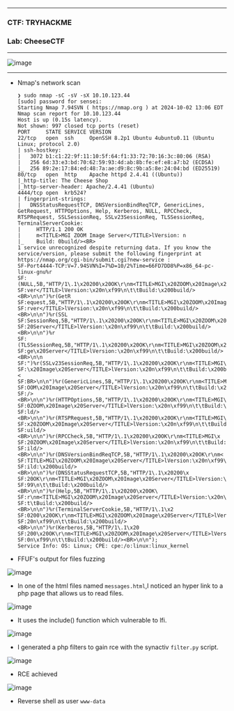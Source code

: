 -------------

### CTF: TRYHACKME
### Lab: CheeseCTF

--------------

![image](https://github.com/user-attachments/assets/0a01c68a-e4be-4397-ba17-49a4020885ed)

--------------

- Nmap's network scan

      ❯ sudo nmap -sC -sV -sX 10.10.123.44
      [sudo] password for sensei: 
      Starting Nmap 7.94SVN ( https://nmap.org ) at 2024-10-02 13:06 EDT
      Nmap scan report for 10.10.123.44
      Host is up (0.15s latency).
      Not shown: 997 closed tcp ports (reset)
      PORT     STATE SERVICE VERSION
      22/tcp   open  ssh     OpenSSH 8.2p1 Ubuntu 4ubuntu0.11 (Ubuntu Linux; protocol 2.0)
      | ssh-hostkey: 
      |   3072 b1:c1:22:9f:11:10:5f:64:f1:33:72:70:16:3c:80:06 (RSA)
      |   256 6d:33:e3:bd:70:62:59:93:4d:ab:8b:fe:ef:e8:a7:b2 (ECDSA)
      |_  256 89:2e:17:84:ed:48:7a:ae:d9:8c:9b:a5:8e:24:04:bd (ED25519)
      80/tcp   open  http    Apache httpd 2.4.41 ((Ubuntu))
      |_http-title: The Cheese Shop
      |_http-server-header: Apache/2.4.41 (Ubuntu)
      4444/tcp open  krb524?
      | fingerprint-strings: 
      |   DNSStatusRequestTCP, DNSVersionBindReqTCP, GenericLines, GetRequest, HTTPOptions, Help, Kerberos, NULL, RPCCheck, RTSPRequest, SSLSessionReq, SSLv23SessionReq, TLSSessionReq, TerminalServerCookie: 
      |     HTTP/1.1 200 OK
      |     m<TITLE>MGI ZOOM Image Server</TITLE>lVersion: n
      |_    Build: 0build/><BR>
      1 service unrecognized despite returning data. If you know the service/version, please submit the following fingerprint at https://nmap.org/cgi-bin/submit.cgi?new-service :
      SF-Port4444-TCP:V=7.94SVN%I=7%D=10/2%Time=66FD7DD8%P=x86_64-pc-linux-gnu%r
      SF:(NULL,5B,"HTTP/1\.1\x20200\x20OK\r\nm<TITLE>MGI\x20ZOOM\x20Image\x20Ser
      SF:ver</TITLE>lVersion:\x20n\xf99\n\t\tBuild:\x200build/><BR>\n\n")%r(GetR
      SF:equest,5B,"HTTP/1\.1\x20200\x20OK\r\nm<TITLE>MGI\x20ZOOM\x20Image\x20Se
      SF:rver</TITLE>lVersion:\x20n\xf99\n\t\tBuild:\x200build/><BR>\n\n")%r(SSL
      SF:SessionReq,5B,"HTTP/1\.1\x20200\x20OK\r\nm<TITLE>MGI\x20ZOOM\x20Image\x
      SF:20Server</TITLE>lVersion:\x20n\xf99\n\t\tBuild:\x200build/><BR>\n\n")%r
      SF:(TLSSessionReq,5B,"HTTP/1\.1\x20200\x20OK\r\nm<TITLE>MGI\x20ZOOM\x20Ima
      SF:ge\x20Server</TITLE>lVersion:\x20n\xf99\n\t\tBuild:\x200build/><BR>\n\n
      SF:")%r(SSLv23SessionReq,5B,"HTTP/1\.1\x20200\x20OK\r\nm<TITLE>MGI\x20ZOOM
      SF:\x20Image\x20Server</TITLE>lVersion:\x20n\xf99\n\t\tBuild:\x200build/><
      SF:BR>\n\n")%r(GenericLines,5B,"HTTP/1\.1\x20200\x20OK\r\nm<TITLE>MGI\x20Z
      SF:OOM\x20Image\x20Server</TITLE>lVersion:\x20n\xf99\n\t\tBuild:\x200build
      SF:/><BR>\n\n")%r(HTTPOptions,5B,"HTTP/1\.1\x20200\x20OK\r\nm<TITLE>MGI\x2
      SF:0ZOOM\x20Image\x20Server</TITLE>lVersion:\x20n\xf99\n\t\tBuild:\x200bui
      SF:ld/><BR>\n\n")%r(RTSPRequest,5B,"HTTP/1\.1\x20200\x20OK\r\nm<TITLE>MGI\
      SF:x20ZOOM\x20Image\x20Server</TITLE>lVersion:\x20n\xf99\n\t\tBuild:\x200b
      SF:uild/><BR>\n\n")%r(RPCCheck,5B,"HTTP/1\.1\x20200\x20OK\r\nm<TITLE>MGI\x
      SF:20ZOOM\x20Image\x20Server</TITLE>lVersion:\x20n\xf99\n\t\tBuild:\x200bu
      SF:ild/><BR>\n\n")%r(DNSVersionBindReqTCP,5B,"HTTP/1\.1\x20200\x20OK\r\nm<
      SF:TITLE>MGI\x20ZOOM\x20Image\x20Server</TITLE>lVersion:\x20n\xf99\n\t\tBu
      SF:ild:\x200build/><BR>\n\n")%r(DNSStatusRequestTCP,5B,"HTTP/1\.1\x20200\x
      SF:20OK\r\nm<TITLE>MGI\x20ZOOM\x20Image\x20Server</TITLE>lVersion:\x20n\xf
      SF:99\n\t\tBuild:\x200build/><BR>\n\n")%r(Help,5B,"HTTP/1\.1\x20200\x20OK\
      SF:r\nm<TITLE>MGI\x20ZOOM\x20Image\x20Server</TITLE>lVersion:\x20n\xf99\n\
      SF:t\tBuild:\x200build/><BR>\n\n")%r(TerminalServerCookie,5B,"HTTP/1\.1\x2
      SF:0200\x20OK\r\nm<TITLE>MGI\x20ZOOM\x20Image\x20Server</TITLE>lVersion:\x
      SF:20n\xf99\n\t\tBuild:\x200build/><BR>\n\n")%r(Kerberos,5B,"HTTP/1\.1\x20
      SF:200\x20OK\r\nm<TITLE>MGI\x20ZOOM\x20Image\x20Server</TITLE>lVersion:\x2
      SF:0n\xf99\n\t\tBuild:\x200build/><BR>\n\n");
      Service Info: OS: Linux; CPE: cpe:/o:linux:linux_kernel

- FFUF's output for files fuzzing

![image](https://github.com/user-attachments/assets/7b1fef8d-d244-416f-b6df-40636d431218)

- In one of the html files named `messages.html`,I noticed an hyper link to a php page that allows us to read files.

![image](https://github.com/user-attachments/assets/2c55887b-d034-4909-802f-e0bc91373786)

- It uses the include() function which vulnerable to lfi.

![image](https://github.com/user-attachments/assets/0061d5c5-9773-4d66-8b04-8682a89283b5)

- I generated a php filters to gain rce with the synactiv `filter.py` script.

![image](https://github.com/user-attachments/assets/2742b966-cd18-49ba-a3ee-f569272656a8)

- RCE achieved

![image](https://github.com/user-attachments/assets/f893e6f6-e740-49e0-ad57-10abd35d3f5f)

- Reverse shell as user `www-data`




